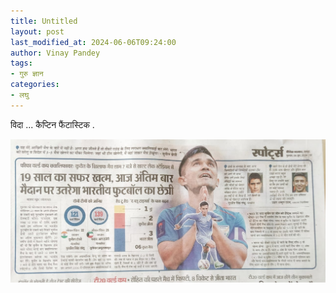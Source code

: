 ```yaml
---
title: Untitled
layout: post
last_modified_at: 2024-06-06T09:24:00
author: Vinay Pandey
tags:
- गुरु ज्ञान
categories:
- लघु
---
```

विदा ... कैप्टिन फैंटास्टिक .


![IMG-20240606-WA0003.jpg](/images/IMG-20240606-WA0003.jpg)

